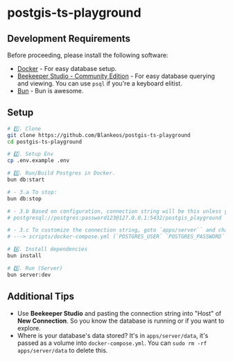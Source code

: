 # postgis-ts-playground

## Development Requirements

Before proceeding, please install the following software:

- [Docker][docker-download] - For easy database setup.
- [Beekeeper Studio - Community Edition][beekeeper-download] - For easy database querying and viewing. You can use `psql` if you're a keyboard elitist.
- [Bun][bun-download] - Bun is awesome.

## Setup

```sh
# 1️⃣. Clone
git clone https://github.com/Blankeos/postgis-ts-playground
cd postgis-ts-playground

# 2️⃣. Setup Env
cp .env.example .env

# 3️⃣. Run/Build Postgres in Docker.
bun db:start

# - 3.a To stop:
bun db:stop

# - 3.b Based on configuration, connection string will be this unless you customize:
# postgresql://postgres:password123@127.0.0.1:5432/postgis_playground

# - 3.c To customize the connection string, goto `apps/server`` and change:
# ---> scripts/docker-compose.yml (`POSTGRES_USER` `POSTGRES_PASSWORD` `POSTGRES_DB`)

# 4️⃣. Install dependencies
bun install

# 5️⃣. Run (Server)
bun server:dev
```

## Additional Tips

- Use **Beekeeper Studio** and pasting the connection string into "Host" of
  **New Connection**. So you know the database is running or if you want to explore.
- Where is your database's data stored? It's in `apps/server/data`, it's passed
as a volume into `docker-compose.yml`. You can `sudo rm -rf apps/server/data` to
delete this.
<!-- # .

To install dependencies:

```bash
bun install
```

To run:

```bash
bun run index.ts
```

This project was created using `bun init` in bun v1.0.14. [Bun](https://bun.sh) is a fast all-in-one JavaScript runtime. -->

[bun-download]: https://bun.sh
[docker-download]: https://www.docker.com/products/docker-desktop/
[beekeeper-download]: https://github.com/beekeeper-studio/beekeeper-studio/releases
